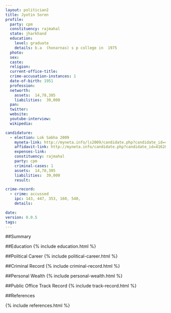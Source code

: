 ```yaml
---
layout: politician2
title: Jyotin Soren
profile: 
  party: cpm
  constituency: rajmahal
  state: jharkhand
  education: 
    level: graduate
    details: b.a  (honarnas) s p college in  1975
  photo: 
  sex: 
  caste: 
  religion: 
  current-office-title: 
  crime-accusation-instances: 1
  date-of-birth: 1951
  profession: 
  networth: 
    assets:  14,78,305
    liabilities:  39,000
  pan: 
  twitter: 
  website: 
  youtube-interview: 
  wikipedia: 

candidature: 
  - election: Lok Sabha 2009
    myneta-link: http://myneta.info/ls2009/candidate.php?candidate_id=4162
    affidavit-link: http://myneta.info/candidate.php?candidate_id=4162&scan=original
    expenses-link: 
    constituency: rajmahal 
    party: cpm
    criminal-cases: 1
    assets:  14,78,305
    liabilities:  39,000
    result:  

crime-record: 
  - crime: accussed
    ipc: 143, 447, 353, 160, 540,
    details:    

date: 
version: 0.0.5
tags: 
---
```

##Summary


##Education
{% include education.html %}


##Political Career
{% include political-career.html %}


##Criminal Record
{% include criminal-record.html %}


##Personal Wealth
{% include personal-wealth.html %}


##Public Office Track Record
{% include track-record.html %}


##References


{% include references.html %}